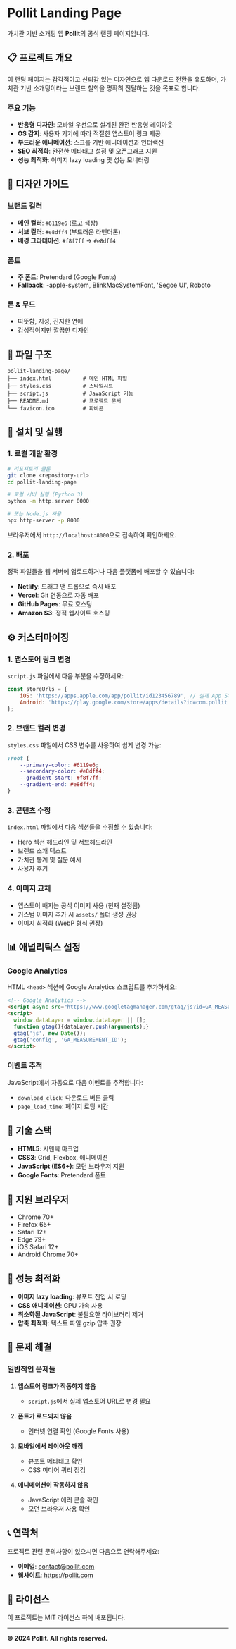 # Pollit Landing Page

가치관 기반 소개팅 앱 **Pollit**의 공식 랜딩 페이지입니다.

## 📋 프로젝트 개요

이 랜딩 페이지는 감각적이고 신뢰감 있는 디자인으로 앱 다운로드 전환을 유도하며, 가치관 기반 소개팅이라는 브랜드 철학을 명확히 전달하는 것을 목표로 합니다.

### 주요 기능

- **반응형 디자인**: 모바일 우선으로 설계된 완전 반응형 레이아웃
- **OS 감지**: 사용자 기기에 따라 적절한 앱스토어 링크 제공
- **부드러운 애니메이션**: 스크롤 기반 애니메이션과 인터랙션
- **SEO 최적화**: 완전한 메타태그 설정 및 오픈그래프 지원
- **성능 최적화**: 이미지 lazy loading 및 성능 모니터링

## 🎨 디자인 가이드

### 브랜드 컬러
- **메인 컬러**: `#6119e6` (로고 색상)
- **서브 컬러**: `#e8dff4` (부드러운 라벤더톤)
- **배경 그라데이션**: `#f8f7ff` → `#e8dff4`

### 폰트
- **주 폰트**: Pretendard (Google Fonts)
- **Fallback**: -apple-system, BlinkMacSystemFont, 'Segoe UI', Roboto

### 톤 & 무드
- 따뜻함, 지성, 진지한 연애
- 감성적이지만 깔끔한 디자인

## 📁 파일 구조

```
pollit-landing-page/
├── index.html          # 메인 HTML 파일
├── styles.css          # 스타일시트
├── script.js           # JavaScript 기능
├── README.md           # 프로젝트 문서
└── favicon.ico         # 파비콘
```

## 🚀 설치 및 실행

### 1. 로컬 개발 환경

```bash
# 리포지토리 클론
git clone <repository-url>
cd pollit-landing-page

# 로컬 서버 실행 (Python 3)
python -m http.server 8000

# 또는 Node.js 사용
npx http-server -p 8000
```

브라우저에서 `http://localhost:8000`으로 접속하여 확인하세요.

### 2. 배포

정적 파일들을 웹 서버에 업로드하거나 다음 플랫폼에 배포할 수 있습니다:

- **Netlify**: 드래그 앤 드롭으로 즉시 배포
- **Vercel**: Git 연동으로 자동 배포
- **GitHub Pages**: 무료 호스팅
- **Amazon S3**: 정적 웹사이트 호스팅

## ⚙️ 커스터마이징

### 1. 앱스토어 링크 변경

`script.js` 파일에서 다음 부분을 수정하세요:

```javascript
const storeUrls = {
    iOS: 'https://apps.apple.com/app/pollit/id123456789', // 실제 App Store URL로 변경
    Android: 'https://play.google.com/store/apps/details?id=com.pollit.app' // 실제 Play Store URL로 변경
};
```

### 2. 브랜드 컬러 변경

`styles.css` 파일에서 CSS 변수를 사용하여 쉽게 변경 가능:

```css
:root {
    --primary-color: #6119e6;
    --secondary-color: #e8dff4;
    --gradient-start: #f8f7ff;
    --gradient-end: #e8dff4;
}
```

### 3. 콘텐츠 수정

`index.html` 파일에서 다음 섹션들을 수정할 수 있습니다:

- Hero 섹션 헤드라인 및 서브헤드라인
- 브랜드 소개 텍스트
- 가치관 통계 및 질문 예시
- 사용자 후기

### 4. 이미지 교체

- 앱스토어 배지는 공식 이미지 사용 (현재 설정됨)
- 커스텀 이미지 추가 시 `assets/` 폴더 생성 권장
- 이미지 최적화 (WebP 형식 권장)

## 📊 애널리틱스 설정

### Google Analytics

HTML `<head>` 섹션에 Google Analytics 스크립트를 추가하세요:

```html
<!-- Google Analytics -->
<script async src="https://www.googletagmanager.com/gtag/js?id=GA_MEASUREMENT_ID"></script>
<script>
  window.dataLayer = window.dataLayer || [];
  function gtag(){dataLayer.push(arguments);}
  gtag('js', new Date());
  gtag('config', 'GA_MEASUREMENT_ID');
</script>
```

### 이벤트 추적

JavaScript에서 자동으로 다음 이벤트를 추적합니다:

- `download_click`: 다운로드 버튼 클릭
- `page_load_time`: 페이지 로딩 시간

## 🔧 기술 스택

- **HTML5**: 시맨틱 마크업
- **CSS3**: Grid, Flexbox, 애니메이션
- **JavaScript (ES6+)**: 모던 브라우저 지원
- **Google Fonts**: Pretendard 폰트

## 📱 지원 브라우저

- Chrome 70+
- Firefox 65+
- Safari 12+
- Edge 79+
- iOS Safari 12+
- Android Chrome 70+

## 🎯 성능 최적화

- **이미지 lazy loading**: 뷰포트 진입 시 로딩
- **CSS 애니메이션**: GPU 가속 사용
- **최소화된 JavaScript**: 불필요한 라이브러리 제거
- **압축 최적화**: 텍스트 파일 gzip 압축 권장

## 🐛 문제 해결

### 일반적인 문제들

1. **앱스토어 링크가 작동하지 않음**
   - `script.js`에서 실제 앱스토어 URL로 변경 필요

2. **폰트가 로드되지 않음**
   - 인터넷 연결 확인 (Google Fonts 사용)

3. **모바일에서 레이아웃 깨짐**
   - 뷰포트 메타태그 확인
   - CSS 미디어 쿼리 점검

4. **애니메이션이 작동하지 않음**
   - JavaScript 에러 콘솔 확인
   - 모던 브라우저 사용 확인

## 📞 연락처

프로젝트 관련 문의사항이 있으시면 다음으로 연락해주세요:

- **이메일**: contact@pollit.com
- **웹사이트**: https://pollit.com

## 📄 라이선스

이 프로젝트는 MIT 라이선스 하에 배포됩니다.

---

**© 2024 Pollit. All rights reserved.** 
